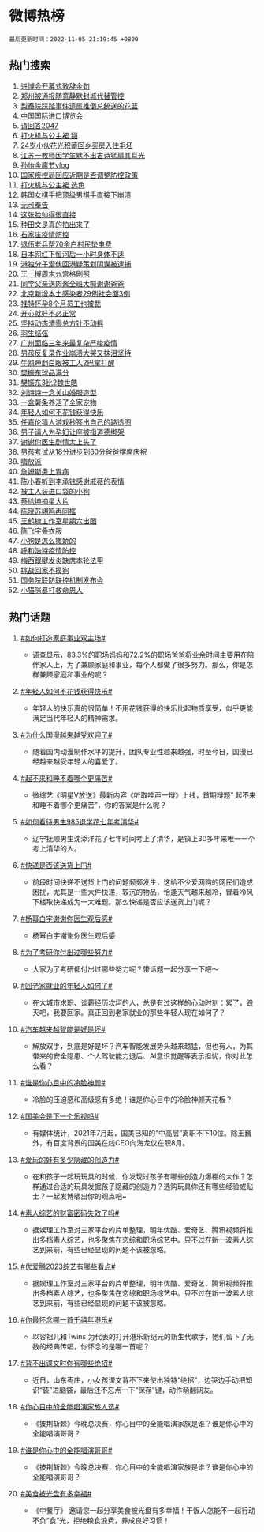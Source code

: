 # 微博热榜

`最后更新时间：2022-11-05 21:19:45 +0800`

## 热门搜索

1. [进博会开幕式致辞金句](https://m.weibo.cn/search?containerid=100103type%3D1%26t%3D10%26q%3D%23%E8%BF%9B%E5%8D%9A%E4%BC%9A%E5%BC%80%E5%B9%95%E5%BC%8F%E8%87%B4%E8%BE%9E%E9%87%91%E5%8F%A5%23&stream_entry_id=51&isnewpage=1&extparam=seat%3D1%26pos%3D0%26dgr%3D0%26c_type%3D51%26cate%3D10103%26filter_type%3Drealtimehot%26display_time%3D1667654383%26pre_seqid%3D1667654383278032700832&luicode=10000011&lfid=106003type%253D25%2526t%253D3%2526disable_hot%253D1%2526filter_type%253Drealtimehot)
1. [郑州被通报随意静默封城代替管控](https://m.weibo.cn/search?containerid=100103type%3D1%26t%3D10%26q%3D%23%E9%83%91%E5%B7%9E%E8%A2%AB%E9%80%9A%E6%8A%A5%E9%9A%8F%E6%84%8F%E9%9D%99%E9%BB%98%E5%B0%81%E5%9F%8E%E4%BB%A3%E6%9B%BF%E7%AE%A1%E6%8E%A7%23&stream_entry_id=31&isnewpage=1&extparam=seat%3D1%26pos%3D0%26dgr%3D0%26lcate%3D5001%26filter_type%3Drealtimehot%26realpos%3D1%26c_type%3D31%26band_rank%3D1%26q%3D%2523%25E9%2583%2591%25E5%25B7%259E%25E8%25A2%25AB%25E9%2580%259A%25E6%258A%25A5%25E9%259A%258F%25E6%2584%258F%25E9%259D%2599%25E9%25BB%2598%25E5%25B0%2581%25E5%259F%258E%25E4%25BB%25A3%25E6%259B%25BF%25E7%25AE%25A1%25E6%258E%25A7%2523%26cate%3D5001%26flag%3D2%26display_time%3D1667654383%26pre_seqid%3D1667654383278032700832&luicode=10000011&lfid=106003type%253D25%2526t%253D3%2526disable_hot%253D1%2526filter_type%253Drealtimehot)
1. [梨泰院踩踏事件遗属推倒总统送的花篮](https://m.weibo.cn/search?containerid=100103type%3D1%26t%3D10%26q%3D%23%E6%A2%A8%E6%B3%B0%E9%99%A2%E8%B8%A9%E8%B8%8F%E4%BA%8B%E4%BB%B6%E9%81%97%E5%B1%9E%E6%8E%A8%E5%80%92%E6%80%BB%E7%BB%9F%E9%80%81%E7%9A%84%E8%8A%B1%E7%AF%AE%23&stream_entry_id=31&isnewpage=1&extparam=seat%3D1%26pos%3D1%26dgr%3D0%26lcate%3D5001%26filter_type%3Drealtimehot%26realpos%3D2%26c_type%3D31%26band_rank%3D2%26q%3D%2523%25E6%25A2%25A8%25E6%25B3%25B0%25E9%2599%25A2%25E8%25B8%25A9%25E8%25B8%258F%25E4%25BA%258B%25E4%25BB%25B6%25E9%2581%2597%25E5%25B1%259E%25E6%258E%25A8%25E5%2580%2592%25E6%2580%25BB%25E7%25BB%259F%25E9%2580%2581%25E7%259A%2584%25E8%258A%25B1%25E7%25AF%25AE%2523%26cate%3D5001%26flag%3D2%26display_time%3D1667654383%26pre_seqid%3D1667654383278032700832&luicode=10000011&lfid=106003type%253D25%2526t%253D3%2526disable_hot%253D1%2526filter_type%253Drealtimehot)
1. [中国国际进口博览会](https://m.weibo.cn/search?containerid=100103type%3D1%26t%3D10%26q%3D%23%E4%B8%AD%E5%9B%BD%E5%9B%BD%E9%99%85%E8%BF%9B%E5%8F%A3%E5%8D%9A%E8%A7%88%E4%BC%9A%23&stream_entry_id=31&isnewpage=1&extparam=seat%3D1%26pos%3D2%26dgr%3D0%26lcate%3D5001%26filter_type%3Drealtimehot%26realpos%3D3%26c_type%3D31%26band_rank%3D3%26q%3D%2523%25E4%25B8%25AD%25E5%259B%25BD%25E5%259B%25BD%25E9%2599%2585%25E8%25BF%259B%25E5%258F%25A3%25E5%258D%259A%25E8%25A7%2588%25E4%25BC%259A%2523%26cate%3D5001%26flag%3D0%26display_time%3D1667654383%26pre_seqid%3D1667654383278032700832&luicode=10000011&lfid=106003type%253D25%2526t%253D3%2526disable_hot%253D1%2526filter_type%253Drealtimehot)
1. [请回答2047](https://m.weibo.cn/search?containerid=100103type%3D1%26t%3D10%26q%3D%23%E8%AF%B7%E5%9B%9E%E7%AD%942047%23&stream_entry_id=31&isnewpage=1&extparam=seat%3D1%26pos%3D3%26dgr%3D0%26lcate%3D5001%26filter_type%3Drealtimehot%26topic_ad%3D1%26c_type%3D31%26adid%3D170322%26band_rank%3D4%26q%3D%2523%25E8%25AF%25B7%25E5%259B%259E%25E7%25AD%25942047%2523%26cate%3D5001%26display_time%3D1667654383%26pre_seqid%3D1667654383278032700832&luicode=10000011&lfid=106003type%253D25%2526t%253D3%2526disable_hot%253D1%2526filter_type%253Drealtimehot)
1. [打火机与公主裙 甜](https://m.weibo.cn/search?containerid=100103type%3D1%26t%3D10%26q%3D%E6%89%93%E7%81%AB%E6%9C%BA%E4%B8%8E%E5%85%AC%E4%B8%BB%E8%A3%99+%E7%94%9C&stream_entry_id=31&isnewpage=1&extparam=seat%3D1%26pos%3D4%26dgr%3D0%26lcate%3D5001%26filter_type%3Drealtimehot%26realpos%3D4%26c_type%3D31%26band_rank%3D4%26q%3D%25E6%2589%2593%25E7%2581%25AB%25E6%259C%25BA%25E4%25B8%258E%25E5%2585%25AC%25E4%25B8%25BB%25E8%25A3%2599%2520%25E7%2594%259C%26cate%3D5001%26flag%3D1%26display_time%3D1667654383%26pre_seqid%3D1667654383278032700832&luicode=10000011&lfid=106003type%253D25%2526t%253D3%2526disable_hot%253D1%2526filter_type%253Drealtimehot)
1. [24岁小伙花光积蓄回乡买房入住毛坯](https://m.weibo.cn/search?containerid=100103type%3D1%26t%3D10%26q%3D%2324%E5%B2%81%E5%B0%8F%E4%BC%99%E8%8A%B1%E5%85%89%E7%A7%AF%E8%93%84%E5%9B%9E%E4%B9%A1%E4%B9%B0%E6%88%BF%E5%85%A5%E4%BD%8F%E6%AF%9B%E5%9D%AF%23&stream_entry_id=31&isnewpage=1&extparam=seat%3D1%26pos%3D5%26dgr%3D0%26lcate%3D5001%26filter_type%3Drealtimehot%26realpos%3D5%26c_type%3D31%26band_rank%3D5%26q%3D%252324%25E5%25B2%2581%25E5%25B0%258F%25E4%25BC%2599%25E8%258A%25B1%25E5%2585%2589%25E7%25A7%25AF%25E8%2593%2584%25E5%259B%259E%25E4%25B9%25A1%25E4%25B9%25B0%25E6%2588%25BF%25E5%2585%25A5%25E4%25BD%258F%25E6%25AF%259B%25E5%259D%25AF%2523%26cate%3D5001%26flag%3D1%26display_time%3D1667654383%26pre_seqid%3D1667654383278032700832&luicode=10000011&lfid=106003type%253D25%2526t%253D3%2526disable_hot%253D1%2526filter_type%253Drealtimehot)
1. [江苏一教师因学生默不出古诗猛扇其耳光](https://m.weibo.cn/search?containerid=100103type%3D1%26t%3D10%26q%3D%23%E6%B1%9F%E8%8B%8F%E4%B8%80%E6%95%99%E5%B8%88%E5%9B%A0%E5%AD%A6%E7%94%9F%E9%BB%98%E4%B8%8D%E5%87%BA%E5%8F%A4%E8%AF%97%E7%8C%9B%E6%89%87%E5%85%B6%E8%80%B3%E5%85%89%23&stream_entry_id=31&isnewpage=1&extparam=seat%3D1%26pos%3D6%26dgr%3D0%26lcate%3D5001%26filter_type%3Drealtimehot%26realpos%3D6%26c_type%3D31%26band_rank%3D6%26q%3D%2523%25E6%25B1%259F%25E8%258B%258F%25E4%25B8%2580%25E6%2595%2599%25E5%25B8%2588%25E5%259B%25A0%25E5%25AD%25A6%25E7%2594%259F%25E9%25BB%2598%25E4%25B8%258D%25E5%2587%25BA%25E5%258F%25A4%25E8%25AF%2597%25E7%258C%259B%25E6%2589%2587%25E5%2585%25B6%25E8%2580%25B3%25E5%2585%2589%2523%26cate%3D5001%26flag%3D1%26display_time%3D1667654383%26pre_seqid%3D1667654383278032700832&luicode=10000011&lfid=106003type%253D25%2526t%253D3%2526disable_hot%253D1%2526filter_type%253Drealtimehot)
1. [孙怡金鹰节vlog](https://m.weibo.cn/search?containerid=100103type%3D1%26t%3D10%26q%3D%23%E5%AD%99%E6%80%A1%E9%87%91%E9%B9%B0%E8%8A%82vlog%23&stream_entry_id=31&isnewpage=1&extparam=seat%3D1%26pos%3D7%26dgr%3D0%26lcate%3D5001%26filter_type%3Drealtimehot%26realpos%3D7%26c_type%3D31%26band_rank%3D7%26q%3D%2523%25E5%25AD%2599%25E6%2580%25A1%25E9%2587%2591%25E9%25B9%25B0%25E8%258A%2582vlog%2523%26cate%3D5001%26flag%3D1%26display_time%3D1667654383%26pre_seqid%3D1667654383278032700832&luicode=10000011&lfid=106003type%253D25%2526t%253D3%2526disable_hot%253D1%2526filter_type%253Drealtimehot)
1. [国家疾控局回应近期是否调整防控政策](https://m.weibo.cn/search?containerid=100103type%3D1%26t%3D10%26q%3D%23%E5%9B%BD%E5%AE%B6%E7%96%BE%E6%8E%A7%E5%B1%80%E5%9B%9E%E5%BA%94%E8%BF%91%E6%9C%9F%E6%98%AF%E5%90%A6%E8%B0%83%E6%95%B4%E9%98%B2%E6%8E%A7%E6%94%BF%E7%AD%96%23&stream_entry_id=31&isnewpage=1&extparam=seat%3D1%26pos%3D8%26dgr%3D0%26lcate%3D5001%26filter_type%3Drealtimehot%26realpos%3D8%26c_type%3D31%26band_rank%3D8%26q%3D%2523%25E5%259B%25BD%25E5%25AE%25B6%25E7%2596%25BE%25E6%258E%25A7%25E5%25B1%2580%25E5%259B%259E%25E5%25BA%2594%25E8%25BF%2591%25E6%259C%259F%25E6%2598%25AF%25E5%2590%25A6%25E8%25B0%2583%25E6%2595%25B4%25E9%2598%25B2%25E6%258E%25A7%25E6%2594%25BF%25E7%25AD%2596%2523%26cate%3D5001%26flag%3D0%26display_time%3D1667654383%26pre_seqid%3D1667654383278032700832&luicode=10000011&lfid=106003type%253D25%2526t%253D3%2526disable_hot%253D1%2526filter_type%253Drealtimehot)
1. [打火机与公主裙 选角](https://m.weibo.cn/search?containerid=100103type%3D1%26t%3D10%26q%3D%E6%89%93%E7%81%AB%E6%9C%BA%E4%B8%8E%E5%85%AC%E4%B8%BB%E8%A3%99+%E9%80%89%E8%A7%92&stream_entry_id=31&isnewpage=1&extparam=seat%3D1%26pos%3D9%26dgr%3D0%26lcate%3D5001%26filter_type%3Drealtimehot%26realpos%3D9%26c_type%3D31%26band_rank%3D9%26q%3D%25E6%2589%2593%25E7%2581%25AB%25E6%259C%25BA%25E4%25B8%258E%25E5%2585%25AC%25E4%25B8%25BB%25E8%25A3%2599%2520%25E9%2580%2589%25E8%25A7%2592%26cate%3D5001%26flag%3D1%26display_time%3D1667654383%26pre_seqid%3D1667654383278032700832&luicode=10000011&lfid=106003type%253D25%2526t%253D3%2526disable_hot%253D1%2526filter_type%253Drealtimehot)
1. [韩国女棋手把顶级男棋手直接下崩溃](https://m.weibo.cn/search?containerid=100103type%3D1%26t%3D10%26q%3D%23%E9%9F%A9%E5%9B%BD%E5%A5%B3%E6%A3%8B%E6%89%8B%E6%8A%8A%E9%A1%B6%E7%BA%A7%E7%94%B7%E6%A3%8B%E6%89%8B%E7%9B%B4%E6%8E%A5%E4%B8%8B%E5%B4%A9%E6%BA%83%23&stream_entry_id=31&isnewpage=1&extparam=seat%3D1%26pos%3D10%26dgr%3D0%26lcate%3D5001%26filter_type%3Drealtimehot%26realpos%3D10%26c_type%3D31%26band_rank%3D10%26q%3D%2523%25E9%259F%25A9%25E5%259B%25BD%25E5%25A5%25B3%25E6%25A3%258B%25E6%2589%258B%25E6%258A%258A%25E9%25A1%25B6%25E7%25BA%25A7%25E7%2594%25B7%25E6%25A3%258B%25E6%2589%258B%25E7%259B%25B4%25E6%258E%25A5%25E4%25B8%258B%25E5%25B4%25A9%25E6%25BA%2583%2523%26cate%3D5001%26flag%3D0%26display_time%3D1667654383%26pre_seqid%3D1667654383278032700832&luicode=10000011&lfid=106003type%253D25%2526t%253D3%2526disable_hot%253D1%2526filter_type%253Drealtimehot)
1. [无可奉告](https://m.weibo.cn/search?containerid=100103type%3D1%26t%3D10%26q%3D%23%E6%97%A0%E5%8F%AF%E5%A5%89%E5%91%8A%23&stream_entry_id=31&isnewpage=1&extparam=seat%3D1%26pos%3D11%26dgr%3D0%26lcate%3D5001%26filter_type%3Drealtimehot%26realpos%3D11%26c_type%3D31%26band_rank%3D11%26q%3D%2523%25E6%2597%25A0%25E5%258F%25AF%25E5%25A5%2589%25E5%2591%258A%2523%26cate%3D5001%26flag%3D2%26display_time%3D1667654383%26pre_seqid%3D1667654383278032700832&luicode=10000011&lfid=106003type%253D25%2526t%253D3%2526disable_hot%253D1%2526filter_type%253Drealtimehot)
1. [这张脸帅得很直接](https://m.weibo.cn/search?containerid=100103type%3D1%26t%3D10%26q%3D%23%E8%BF%99%E5%BC%A0%E8%84%B8%E5%B8%85%E5%BE%97%E5%BE%88%E7%9B%B4%E6%8E%A5%23&stream_entry_id=31&isnewpage=1&extparam=seat%3D1%26pos%3D12%26dgr%3D0%26lcate%3D5001%26filter_type%3Drealtimehot%26realpos%3D12%26c_type%3D31%26band_rank%3D12%26q%3D%2523%25E8%25BF%2599%25E5%25BC%25A0%25E8%2584%25B8%25E5%25B8%2585%25E5%25BE%2597%25E5%25BE%2588%25E7%259B%25B4%25E6%258E%25A5%2523%26cate%3D5001%26flag%3D0%26display_time%3D1667654383%26pre_seqid%3D1667654383278032700832&luicode=10000011&lfid=106003type%253D25%2526t%253D3%2526disable_hot%253D1%2526filter_type%253Drealtimehot)
1. [种田文是真的拍出来了](https://m.weibo.cn/search?containerid=100103type%3D1%26t%3D10%26q%3D%23%E7%A7%8D%E7%94%B0%E6%96%87%E6%98%AF%E7%9C%9F%E7%9A%84%E6%8B%8D%E5%87%BA%E6%9D%A5%E4%BA%86%23&stream_entry_id=31&isnewpage=1&extparam=seat%3D1%26pos%3D13%26dgr%3D0%26lcate%3D5001%26filter_type%3Drealtimehot%26realpos%3D13%26c_type%3D31%26band_rank%3D13%26q%3D%2523%25E7%25A7%258D%25E7%2594%25B0%25E6%2596%2587%25E6%2598%25AF%25E7%259C%259F%25E7%259A%2584%25E6%258B%258D%25E5%2587%25BA%25E6%259D%25A5%25E4%25BA%2586%2523%26cate%3D5001%26flag%3D0%26display_time%3D1667654383%26pre_seqid%3D1667654383278032700832&luicode=10000011&lfid=106003type%253D25%2526t%253D3%2526disable_hot%253D1%2526filter_type%253Drealtimehot)
1. [石家庄疫情防控](https://m.weibo.cn/search?containerid=100103type%3D1%26t%3D10%26q%3D%23%E7%9F%B3%E5%AE%B6%E5%BA%84%E7%96%AB%E6%83%85%E9%98%B2%E6%8E%A7%23&stream_entry_id=31&isnewpage=1&extparam=seat%3D1%26pos%3D14%26dgr%3D0%26lcate%3D5001%26filter_type%3Drealtimehot%26realpos%3D14%26c_type%3D31%26band_rank%3D14%26q%3D%2523%25E7%259F%25B3%25E5%25AE%25B6%25E5%25BA%2584%25E7%2596%25AB%25E6%2583%2585%25E9%2598%25B2%25E6%258E%25A7%2523%26cate%3D5001%26flag%3D0%26display_time%3D1667654383%26pre_seqid%3D1667654383278032700832&luicode=10000011&lfid=106003type%253D25%2526t%253D3%2526disable_hot%253D1%2526filter_type%253Drealtimehot)
1. [退伍老兵帮70余户村民垫电费](https://m.weibo.cn/search?containerid=100103type%3D1%26t%3D10%26q%3D%23%E9%80%80%E4%BC%8D%E8%80%81%E5%85%B5%E5%B8%AE70%E4%BD%99%E6%88%B7%E6%9D%91%E6%B0%91%E5%9E%AB%E7%94%B5%E8%B4%B9%23&stream_entry_id=31&isnewpage=1&extparam=seat%3D1%26pos%3D15%26dgr%3D0%26lcate%3D5001%26filter_type%3Drealtimehot%26realpos%3D15%26c_type%3D31%26adid%3D170514%26band_rank%3D15%26q%3D%2523%25E9%2580%2580%25E4%25BC%258D%25E8%2580%2581%25E5%2585%25B5%25E5%25B8%25AE70%25E4%25BD%2599%25E6%2588%25B7%25E6%259D%2591%25E6%25B0%2591%25E5%259E%25AB%25E7%2594%25B5%25E8%25B4%25B9%2523%26cate%3D5001%26flag%3D0%26display_time%3D1667654383%26pre_seqid%3D1667654383278032700832&luicode=10000011&lfid=106003type%253D25%2526t%253D3%2526disable_hot%253D1%2526filter_type%253Drealtimehot)
1. [日本网红下恒河后一小时身体不适](https://m.weibo.cn/search?containerid=100103type%3D1%26t%3D10%26q%3D%23%E6%97%A5%E6%9C%AC%E7%BD%91%E7%BA%A2%E4%B8%8B%E6%81%92%E6%B2%B3%E5%90%8E%E4%B8%80%E5%B0%8F%E6%97%B6%E8%BA%AB%E4%BD%93%E4%B8%8D%E9%80%82%23&stream_entry_id=31&isnewpage=1&extparam=seat%3D1%26pos%3D16%26dgr%3D0%26lcate%3D5001%26filter_type%3Drealtimehot%26realpos%3D16%26c_type%3D31%26band_rank%3D16%26q%3D%2523%25E6%2597%25A5%25E6%259C%25AC%25E7%25BD%2591%25E7%25BA%25A2%25E4%25B8%258B%25E6%2581%2592%25E6%25B2%25B3%25E5%2590%258E%25E4%25B8%2580%25E5%25B0%258F%25E6%2597%25B6%25E8%25BA%25AB%25E4%25BD%2593%25E4%25B8%258D%25E9%2580%2582%2523%26cate%3D5001%26flag%3D0%26display_time%3D1667654383%26pre_seqid%3D1667654383278032700832&luicode=10000011&lfid=106003type%253D25%2526t%253D3%2526disable_hot%253D1%2526filter_type%253Drealtimehot)
1. [港独分子潜伏回港疑策划阴谋被逮捕](https://m.weibo.cn/search?containerid=100103type%3D1%26t%3D10%26q%3D%23%E6%B8%AF%E7%8B%AC%E5%88%86%E5%AD%90%E6%BD%9C%E4%BC%8F%E5%9B%9E%E6%B8%AF%E7%96%91%E7%AD%96%E5%88%92%E9%98%B4%E8%B0%8B%E8%A2%AB%E9%80%AE%E6%8D%95%23&stream_entry_id=31&isnewpage=1&extparam=seat%3D1%26pos%3D17%26dgr%3D0%26lcate%3D5001%26filter_type%3Drealtimehot%26realpos%3D17%26c_type%3D31%26band_rank%3D17%26q%3D%2523%25E6%25B8%25AF%25E7%258B%25AC%25E5%2588%2586%25E5%25AD%2590%25E6%25BD%259C%25E4%25BC%258F%25E5%259B%259E%25E6%25B8%25AF%25E7%2596%2591%25E7%25AD%2596%25E5%2588%2592%25E9%2598%25B4%25E8%25B0%258B%25E8%25A2%25AB%25E9%2580%25AE%25E6%258D%2595%2523%26cate%3D5001%26flag%3D0%26display_time%3D1667654383%26pre_seqid%3D1667654383278032700832&luicode=10000011&lfid=106003type%253D25%2526t%253D3%2526disable_hot%253D1%2526filter_type%253Drealtimehot)
1. [王一博周末九宫格剧照](https://m.weibo.cn/search?containerid=100103type%3D1%26t%3D10%26q%3D%23%E7%8E%8B%E4%B8%80%E5%8D%9A%E5%91%A8%E6%9C%AB%E4%B9%9D%E5%AE%AB%E6%A0%BC%E5%89%A7%E7%85%A7%23&stream_entry_id=31&isnewpage=1&extparam=seat%3D1%26pos%3D18%26dgr%3D0%26lcate%3D5001%26filter_type%3Drealtimehot%26realpos%3D18%26c_type%3D31%26band_rank%3D18%26q%3D%2523%25E7%258E%258B%25E4%25B8%2580%25E5%258D%259A%25E5%2591%25A8%25E6%259C%25AB%25E4%25B9%259D%25E5%25AE%25AB%25E6%25A0%25BC%25E5%2589%25A7%25E7%2585%25A7%2523%26cate%3D5001%26flag%3D1%26display_time%3D1667654383%26pre_seqid%3D1667654383278032700832&luicode=10000011&lfid=106003type%253D25%2526t%253D3%2526disable_hot%253D1%2526filter_type%253Drealtimehot)
1. [同学父亲送肉酱全班大喊谢谢爸爸](https://m.weibo.cn/search?containerid=100103type%3D1%26t%3D10%26q%3D%23%E5%90%8C%E5%AD%A6%E7%88%B6%E4%BA%B2%E9%80%81%E8%82%89%E9%85%B1%E5%85%A8%E7%8F%AD%E5%A4%A7%E5%96%8A%E8%B0%A2%E8%B0%A2%E7%88%B8%E7%88%B8%23&stream_entry_id=31&isnewpage=1&extparam=seat%3D1%26pos%3D19%26dgr%3D0%26lcate%3D5001%26filter_type%3Drealtimehot%26realpos%3D19%26c_type%3D31%26band_rank%3D19%26q%3D%2523%25E5%2590%258C%25E5%25AD%25A6%25E7%2588%25B6%25E4%25BA%25B2%25E9%2580%2581%25E8%2582%2589%25E9%2585%25B1%25E5%2585%25A8%25E7%258F%25AD%25E5%25A4%25A7%25E5%2596%258A%25E8%25B0%25A2%25E8%25B0%25A2%25E7%2588%25B8%25E7%2588%25B8%2523%26cate%3D5001%26flag%3D0%26display_time%3D1667654383%26pre_seqid%3D1667654383278032700832&luicode=10000011&lfid=106003type%253D25%2526t%253D3%2526disable_hot%253D1%2526filter_type%253Drealtimehot)
1. [北京新增本土感染者29例社会面3例](https://m.weibo.cn/search?containerid=100103type%3D1%26t%3D10%26q%3D%23%E5%8C%97%E4%BA%AC%E6%96%B0%E5%A2%9E%E6%9C%AC%E5%9C%9F%E6%84%9F%E6%9F%93%E8%80%8529%E4%BE%8B%E7%A4%BE%E4%BC%9A%E9%9D%A23%E4%BE%8B%23&stream_entry_id=31&isnewpage=1&extparam=seat%3D1%26pos%3D20%26dgr%3D0%26lcate%3D5001%26filter_type%3Drealtimehot%26realpos%3D20%26c_type%3D31%26band_rank%3D20%26q%3D%2523%25E5%258C%2597%25E4%25BA%25AC%25E6%2596%25B0%25E5%25A2%259E%25E6%259C%25AC%25E5%259C%259F%25E6%2584%259F%25E6%259F%2593%25E8%2580%258529%25E4%25BE%258B%25E7%25A4%25BE%25E4%25BC%259A%25E9%259D%25A23%25E4%25BE%258B%2523%26cate%3D5001%26flag%3D1%26display_time%3D1667654383%26pre_seqid%3D1667654383278032700832&luicode=10000011&lfid=106003type%253D25%2526t%253D3%2526disable_hot%253D1%2526filter_type%253Drealtimehot)
1. [推特怀孕8个月员工也被裁](https://m.weibo.cn/search?containerid=100103type%3D1%26t%3D10%26q%3D%23%E6%8E%A8%E7%89%B9%E6%80%80%E5%AD%958%E4%B8%AA%E6%9C%88%E5%91%98%E5%B7%A5%E4%B9%9F%E8%A2%AB%E8%A3%81%23&stream_entry_id=31&isnewpage=1&extparam=seat%3D1%26pos%3D21%26dgr%3D0%26lcate%3D5001%26filter_type%3Drealtimehot%26realpos%3D21%26c_type%3D31%26band_rank%3D21%26q%3D%2523%25E6%258E%25A8%25E7%2589%25B9%25E6%2580%2580%25E5%25AD%25958%25E4%25B8%25AA%25E6%259C%2588%25E5%2591%2598%25E5%25B7%25A5%25E4%25B9%259F%25E8%25A2%25AB%25E8%25A3%2581%2523%26cate%3D5001%26flag%3D0%26display_time%3D1667654383%26pre_seqid%3D1667654383278032700832&luicode=10000011&lfid=106003type%253D25%2526t%253D3%2526disable_hot%253D1%2526filter_type%253Drealtimehot)
1. [开心就好不必正常](https://m.weibo.cn/search?containerid=100103type%3D1%26t%3D10%26q%3D%23%E5%BC%80%E5%BF%83%E5%B0%B1%E5%A5%BD%E4%B8%8D%E5%BF%85%E6%AD%A3%E5%B8%B8%23&stream_entry_id=31&isnewpage=1&extparam=seat%3D1%26pos%3D22%26dgr%3D0%26lcate%3D5001%26filter_type%3Drealtimehot%26realpos%3D22%26c_type%3D31%26band_rank%3D22%26q%3D%2523%25E5%25BC%2580%25E5%25BF%2583%25E5%25B0%25B1%25E5%25A5%25BD%25E4%25B8%258D%25E5%25BF%2585%25E6%25AD%25A3%25E5%25B8%25B8%2523%26cate%3D5001%26flag%3D0%26display_time%3D1667654383%26pre_seqid%3D1667654383278032700832&luicode=10000011&lfid=106003type%253D25%2526t%253D3%2526disable_hot%253D1%2526filter_type%253Drealtimehot)
1. [坚持动态清零总方针不动摇](https://m.weibo.cn/search?containerid=100103type%3D1%26t%3D10%26q%3D%23%E5%9D%9A%E6%8C%81%E5%8A%A8%E6%80%81%E6%B8%85%E9%9B%B6%E6%80%BB%E6%96%B9%E9%92%88%E4%B8%8D%E5%8A%A8%E6%91%87%23&stream_entry_id=31&isnewpage=1&extparam=seat%3D1%26pos%3D23%26dgr%3D0%26lcate%3D5001%26filter_type%3Drealtimehot%26realpos%3D23%26c_type%3D31%26band_rank%3D23%26q%3D%2523%25E5%259D%259A%25E6%258C%2581%25E5%258A%25A8%25E6%2580%2581%25E6%25B8%2585%25E9%259B%25B6%25E6%2580%25BB%25E6%2596%25B9%25E9%2592%2588%25E4%25B8%258D%25E5%258A%25A8%25E6%2591%2587%2523%26cate%3D5001%26flag%3D0%26display_time%3D1667654383%26pre_seqid%3D1667654383278032700832&luicode=10000011&lfid=106003type%253D25%2526t%253D3%2526disable_hot%253D1%2526filter_type%253Drealtimehot)
1. [羽生结弦](https://m.weibo.cn/search?containerid=100103type%3D1%26t%3D10%26q%3D%23%E7%BE%BD%E7%94%9F%E7%BB%93%E5%BC%A6%23&stream_entry_id=31&isnewpage=1&extparam=seat%3D1%26pos%3D24%26dgr%3D0%26lcate%3D5001%26filter_type%3Drealtimehot%26realpos%3D24%26c_type%3D31%26band_rank%3D24%26q%3D%2523%25E7%25BE%25BD%25E7%2594%259F%25E7%25BB%2593%25E5%25BC%25A6%2523%26cate%3D5001%26flag%3D2%26display_time%3D1667654383%26pre_seqid%3D1667654383278032700832&luicode=10000011&lfid=106003type%253D25%2526t%253D3%2526disable_hot%253D1%2526filter_type%253Drealtimehot)
1. [广州面临三年来最复杂严峻疫情](https://m.weibo.cn/search?containerid=100103type%3D1%26t%3D10%26q%3D%23%E5%B9%BF%E5%B7%9E%E9%9D%A2%E4%B8%B4%E4%B8%89%E5%B9%B4%E6%9D%A5%E6%9C%80%E5%A4%8D%E6%9D%82%E4%B8%A5%E5%B3%BB%E7%96%AB%E6%83%85%23&stream_entry_id=31&isnewpage=1&extparam=seat%3D1%26pos%3D25%26dgr%3D0%26lcate%3D5001%26filter_type%3Drealtimehot%26realpos%3D25%26c_type%3D31%26band_rank%3D25%26q%3D%2523%25E5%25B9%25BF%25E5%25B7%259E%25E9%259D%25A2%25E4%25B8%25B4%25E4%25B8%2589%25E5%25B9%25B4%25E6%259D%25A5%25E6%259C%2580%25E5%25A4%258D%25E6%259D%2582%25E4%25B8%25A5%25E5%25B3%25BB%25E7%2596%25AB%25E6%2583%2585%2523%26cate%3D5001%26flag%3D0%26display_time%3D1667654383%26pre_seqid%3D1667654383278032700832&luicode=10000011&lfid=106003type%253D25%2526t%253D3%2526disable_hot%253D1%2526filter_type%253Drealtimehot)
1. [男孩反复录作业崩溃大哭又抹泪坚持](https://m.weibo.cn/search?containerid=100103type%3D1%26t%3D10%26q%3D%23%E7%94%B7%E5%AD%A9%E5%8F%8D%E5%A4%8D%E5%BD%95%E4%BD%9C%E4%B8%9A%E5%B4%A9%E6%BA%83%E5%A4%A7%E5%93%AD%E5%8F%88%E6%8A%B9%E6%B3%AA%E5%9D%9A%E6%8C%81%23&stream_entry_id=31&isnewpage=1&extparam=seat%3D1%26pos%3D26%26dgr%3D0%26lcate%3D5001%26filter_type%3Drealtimehot%26realpos%3D26%26c_type%3D31%26band_rank%3D26%26q%3D%2523%25E7%2594%25B7%25E5%25AD%25A9%25E5%258F%258D%25E5%25A4%258D%25E5%25BD%2595%25E4%25BD%259C%25E4%25B8%259A%25E5%25B4%25A9%25E6%25BA%2583%25E5%25A4%25A7%25E5%2593%25AD%25E5%258F%2588%25E6%258A%25B9%25E6%25B3%25AA%25E5%259D%259A%25E6%258C%2581%2523%26cate%3D5001%26flag%3D1%26display_time%3D1667654383%26pre_seqid%3D1667654383278032700832&luicode=10000011&lfid=106003type%253D25%2526t%253D3%2526disable_hot%253D1%2526filter_type%253Drealtimehot)
1. [牛熟睡翻白眼被工人2巴掌打醒](https://m.weibo.cn/search?containerid=100103type%3D1%26t%3D10%26q%3D%23%E7%89%9B%E7%86%9F%E7%9D%A1%E7%BF%BB%E7%99%BD%E7%9C%BC%E8%A2%AB%E5%B7%A5%E4%BA%BA2%E5%B7%B4%E6%8E%8C%E6%89%93%E9%86%92%23&stream_entry_id=31&isnewpage=1&extparam=seat%3D1%26pos%3D27%26dgr%3D0%26lcate%3D5001%26filter_type%3Drealtimehot%26realpos%3D27%26c_type%3D31%26band_rank%3D27%26q%3D%2523%25E7%2589%259B%25E7%2586%259F%25E7%259D%25A1%25E7%25BF%25BB%25E7%2599%25BD%25E7%259C%25BC%25E8%25A2%25AB%25E5%25B7%25A5%25E4%25BA%25BA2%25E5%25B7%25B4%25E6%258E%258C%25E6%2589%2593%25E9%2586%2592%2523%26cate%3D5001%26flag%3D0%26display_time%3D1667654383%26pre_seqid%3D1667654383278032700832&luicode=10000011&lfid=106003type%253D25%2526t%253D3%2526disable_hot%253D1%2526filter_type%253Drealtimehot)
1. [樊振东球品满分](https://m.weibo.cn/search?containerid=100103type%3D1%26t%3D10%26q%3D%23%E6%A8%8A%E6%8C%AF%E4%B8%9C%E7%90%83%E5%93%81%E6%BB%A1%E5%88%86%23&stream_entry_id=31&isnewpage=1&extparam=seat%3D1%26pos%3D28%26dgr%3D0%26lcate%3D5001%26filter_type%3Drealtimehot%26realpos%3D28%26c_type%3D31%26band_rank%3D28%26q%3D%2523%25E6%25A8%258A%25E6%258C%25AF%25E4%25B8%259C%25E7%2590%2583%25E5%2593%2581%25E6%25BB%25A1%25E5%2588%2586%2523%26cate%3D5001%26flag%3D1%26display_time%3D1667654383%26pre_seqid%3D1667654383278032700832&luicode=10000011&lfid=106003type%253D25%2526t%253D3%2526disable_hot%253D1%2526filter_type%253Drealtimehot)
1. [樊振东3比2魏世皓](https://m.weibo.cn/search?containerid=100103type%3D1%26t%3D10%26q%3D%23%E6%A8%8A%E6%8C%AF%E4%B8%9C3%E6%AF%942%E9%AD%8F%E4%B8%96%E7%9A%93%23&stream_entry_id=31&isnewpage=1&extparam=seat%3D1%26pos%3D29%26dgr%3D0%26lcate%3D5001%26filter_type%3Drealtimehot%26realpos%3D29%26c_type%3D31%26band_rank%3D29%26q%3D%2523%25E6%25A8%258A%25E6%258C%25AF%25E4%25B8%259C3%25E6%25AF%25942%25E9%25AD%258F%25E4%25B8%2596%25E7%259A%2593%2523%26cate%3D5001%26flag%3D1%26display_time%3D1667654383%26pre_seqid%3D1667654383278032700832&luicode=10000011&lfid=106003type%253D25%2526t%253D3%2526disable_hot%253D1%2526filter_type%253Drealtimehot)
1. [刘诗诗一念关山婚服造型](https://m.weibo.cn/search?containerid=100103type%3D1%26t%3D10%26q%3D%23%E5%88%98%E8%AF%97%E8%AF%97%E4%B8%80%E5%BF%B5%E5%85%B3%E5%B1%B1%E5%A9%9A%E6%9C%8D%E9%80%A0%E5%9E%8B%23&stream_entry_id=31&isnewpage=1&extparam=seat%3D1%26pos%3D30%26dgr%3D0%26lcate%3D5001%26filter_type%3Drealtimehot%26realpos%3D30%26c_type%3D31%26band_rank%3D30%26q%3D%2523%25E5%2588%2598%25E8%25AF%2597%25E8%25AF%2597%25E4%25B8%2580%25E5%25BF%25B5%25E5%2585%25B3%25E5%25B1%25B1%25E5%25A9%259A%25E6%259C%258D%25E9%2580%25A0%25E5%259E%258B%2523%26cate%3D5001%26flag%3D0%26display_time%3D1667654383%26pre_seqid%3D1667654383278032700832&luicode=10000011&lfid=106003type%253D25%2526t%253D3%2526disable_hot%253D1%2526filter_type%253Drealtimehot)
1. [一盒薯条养活了全家宠物](https://m.weibo.cn/search?containerid=100103type%3D1%26t%3D10%26q%3D%23%E4%B8%80%E7%9B%92%E8%96%AF%E6%9D%A1%E5%85%BB%E6%B4%BB%E4%BA%86%E5%85%A8%E5%AE%B6%E5%AE%A0%E7%89%A9%23&stream_entry_id=31&isnewpage=1&extparam=seat%3D1%26pos%3D31%26dgr%3D0%26lcate%3D5001%26filter_type%3Drealtimehot%26realpos%3D31%26c_type%3D31%26band_rank%3D31%26q%3D%2523%25E4%25B8%2580%25E7%259B%2592%25E8%2596%25AF%25E6%259D%25A1%25E5%2585%25BB%25E6%25B4%25BB%25E4%25BA%2586%25E5%2585%25A8%25E5%25AE%25B6%25E5%25AE%25A0%25E7%2589%25A9%2523%26cate%3D5001%26flag%3D1%26display_time%3D1667654383%26pre_seqid%3D1667654383278032700832&luicode=10000011&lfid=106003type%253D25%2526t%253D3%2526disable_hot%253D1%2526filter_type%253Drealtimehot)
1. [年轻人如何不花钱获得快乐](https://m.weibo.cn/search?containerid=100103type%3D1%26t%3D10%26q%3D%23%E5%B9%B4%E8%BD%BB%E4%BA%BA%E5%A6%82%E4%BD%95%E4%B8%8D%E8%8A%B1%E9%92%B1%E8%8E%B7%E5%BE%97%E5%BF%AB%E4%B9%90%23&stream_entry_id=31&isnewpage=1&extparam=seat%3D1%26pos%3D32%26dgr%3D0%26lcate%3D5001%26filter_type%3Drealtimehot%26realpos%3D32%26c_type%3D31%26band_rank%3D32%26q%3D%2523%25E5%25B9%25B4%25E8%25BD%25BB%25E4%25BA%25BA%25E5%25A6%2582%25E4%25BD%2595%25E4%25B8%258D%25E8%258A%25B1%25E9%2592%25B1%25E8%258E%25B7%25E5%25BE%2597%25E5%25BF%25AB%25E4%25B9%2590%2523%26cate%3D5001%26flag%3D0%26display_time%3D1667654383%26pre_seqid%3D1667654383278032700832&luicode=10000011&lfid=106003type%253D25%2526t%253D3%2526disable_hot%253D1%2526filter_type%253Drealtimehot)
1. [任嘉伦猜人游戏秒答出自己的路透图](https://m.weibo.cn/search?containerid=100103type%3D1%26t%3D10%26q%3D%23%E4%BB%BB%E5%98%89%E4%BC%A6%E7%8C%9C%E4%BA%BA%E6%B8%B8%E6%88%8F%E7%A7%92%E7%AD%94%E5%87%BA%E8%87%AA%E5%B7%B1%E7%9A%84%E8%B7%AF%E9%80%8F%E5%9B%BE%23&stream_entry_id=31&isnewpage=1&extparam=seat%3D1%26pos%3D33%26dgr%3D0%26lcate%3D5001%26filter_type%3Drealtimehot%26realpos%3D33%26c_type%3D31%26band_rank%3D33%26q%3D%2523%25E4%25BB%25BB%25E5%2598%2589%25E4%25BC%25A6%25E7%258C%259C%25E4%25BA%25BA%25E6%25B8%25B8%25E6%2588%258F%25E7%25A7%2592%25E7%25AD%2594%25E5%2587%25BA%25E8%2587%25AA%25E5%25B7%25B1%25E7%259A%2584%25E8%25B7%25AF%25E9%2580%258F%25E5%259B%25BE%2523%26cate%3D5001%26flag%3D1%26display_time%3D1667654383%26pre_seqid%3D1667654383278032700832&luicode=10000011&lfid=106003type%253D25%2526t%253D3%2526disable_hot%253D1%2526filter_type%253Drealtimehot)
1. [男子请人为孕妇让座被指道德绑架](https://m.weibo.cn/search?containerid=100103type%3D1%26t%3D10%26q%3D%23%E7%94%B7%E5%AD%90%E8%AF%B7%E4%BA%BA%E4%B8%BA%E5%AD%95%E5%A6%87%E8%AE%A9%E5%BA%A7%E8%A2%AB%E6%8C%87%E9%81%93%E5%BE%B7%E7%BB%91%E6%9E%B6%23&stream_entry_id=31&isnewpage=1&extparam=seat%3D1%26pos%3D34%26dgr%3D0%26lcate%3D5001%26filter_type%3Drealtimehot%26realpos%3D34%26c_type%3D31%26band_rank%3D34%26q%3D%2523%25E7%2594%25B7%25E5%25AD%2590%25E8%25AF%25B7%25E4%25BA%25BA%25E4%25B8%25BA%25E5%25AD%2595%25E5%25A6%2587%25E8%25AE%25A9%25E5%25BA%25A7%25E8%25A2%25AB%25E6%258C%2587%25E9%2581%2593%25E5%25BE%25B7%25E7%25BB%2591%25E6%259E%25B6%2523%26cate%3D5001%26flag%3D0%26display_time%3D1667654383%26pre_seqid%3D1667654383278032700832&luicode=10000011&lfid=106003type%253D25%2526t%253D3%2526disable_hot%253D1%2526filter_type%253Drealtimehot)
1. [谢谢你医生剧情太上头了](https://m.weibo.cn/search?containerid=100103type%3D1%26t%3D10%26q%3D%23%E8%B0%A2%E8%B0%A2%E4%BD%A0%E5%8C%BB%E7%94%9F%E5%89%A7%E6%83%85%E5%A4%AA%E4%B8%8A%E5%A4%B4%E4%BA%86%23&stream_entry_id=31&isnewpage=1&extparam=seat%3D1%26pos%3D35%26dgr%3D0%26lcate%3D5001%26filter_type%3Drealtimehot%26realpos%3D35%26c_type%3D31%26band_rank%3D35%26q%3D%2523%25E8%25B0%25A2%25E8%25B0%25A2%25E4%25BD%25A0%25E5%258C%25BB%25E7%2594%259F%25E5%2589%25A7%25E6%2583%2585%25E5%25A4%25AA%25E4%25B8%258A%25E5%25A4%25B4%25E4%25BA%2586%2523%26cate%3D5001%26flag%3D0%26display_time%3D1667654383%26pre_seqid%3D1667654383278032700832&luicode=10000011&lfid=106003type%253D25%2526t%253D3%2526disable_hot%253D1%2526filter_type%253Drealtimehot)
1. [男孩考试从18分进步到60分爸爸摆席庆祝](https://m.weibo.cn/search?containerid=100103type%3D1%26t%3D10%26q%3D%23%E7%94%B7%E5%AD%A9%E8%80%83%E8%AF%95%E4%BB%8E18%E5%88%86%E8%BF%9B%E6%AD%A5%E5%88%B060%E5%88%86%E7%88%B8%E7%88%B8%E6%91%86%E5%B8%AD%E5%BA%86%E7%A5%9D%23&stream_entry_id=31&isnewpage=1&extparam=seat%3D1%26pos%3D36%26dgr%3D0%26lcate%3D5001%26filter_type%3Drealtimehot%26realpos%3D36%26c_type%3D31%26band_rank%3D36%26q%3D%2523%25E7%2594%25B7%25E5%25AD%25A9%25E8%2580%2583%25E8%25AF%2595%25E4%25BB%258E18%25E5%2588%2586%25E8%25BF%259B%25E6%25AD%25A5%25E5%2588%25B060%25E5%2588%2586%25E7%2588%25B8%25E7%2588%25B8%25E6%2591%2586%25E5%25B8%25AD%25E5%25BA%2586%25E7%25A5%259D%2523%26cate%3D5001%26flag%3D0%26display_time%3D1667654383%26pre_seqid%3D1667654383278032700832&luicode=10000011&lfid=106003type%253D25%2526t%253D3%2526disable_hot%253D1%2526filter_type%253Drealtimehot)
1. [嗨放派](https://m.weibo.cn/search?containerid=100103type%3D1%26t%3D10%26q%3D%E5%97%A8%E6%94%BE%E6%B4%BE&stream_entry_id=31&isnewpage=1&extparam=seat%3D1%26pos%3D37%26dgr%3D0%26lcate%3D5001%26filter_type%3Drealtimehot%26realpos%3D37%26c_type%3D31%26band_rank%3D37%26q%3D%25E5%2597%25A8%25E6%2594%25BE%25E6%25B4%25BE%26cate%3D5001%26flag%3D1%26display_time%3D1667654383%26pre_seqid%3D1667654383278032700832&luicode=10000011&lfid=106003type%253D25%2526t%253D3%2526disable_hot%253D1%2526filter_type%253Drealtimehot)
1. [詹姆斯患上胃病](https://m.weibo.cn/search?containerid=100103type%3D1%26t%3D10%26q%3D%23%E8%A9%B9%E5%A7%86%E6%96%AF%E6%82%A3%E4%B8%8A%E8%83%83%E7%97%85%23&stream_entry_id=31&isnewpage=1&extparam=seat%3D1%26pos%3D38%26dgr%3D0%26lcate%3D5001%26filter_type%3Drealtimehot%26realpos%3D38%26c_type%3D31%26band_rank%3D38%26q%3D%2523%25E8%25A9%25B9%25E5%25A7%2586%25E6%2596%25AF%25E6%2582%25A3%25E4%25B8%258A%25E8%2583%2583%25E7%2597%2585%2523%26cate%3D5001%26flag%3D0%26display_time%3D1667654383%26pre_seqid%3D1667654383278032700832&luicode=10000011&lfid=106003type%253D25%2526t%253D3%2526disable_hot%253D1%2526filter_type%253Drealtimehot)
1. [陈小春听到李承铉感谢戚薇的表情](https://m.weibo.cn/search?containerid=100103type%3D1%26t%3D10%26q%3D%23%E9%99%88%E5%B0%8F%E6%98%A5%E5%90%AC%E5%88%B0%E6%9D%8E%E6%89%BF%E9%93%89%E6%84%9F%E8%B0%A2%E6%88%9A%E8%96%87%E7%9A%84%E8%A1%A8%E6%83%85%23&stream_entry_id=31&isnewpage=1&extparam=seat%3D1%26pos%3D39%26dgr%3D0%26lcate%3D5001%26filter_type%3Drealtimehot%26realpos%3D39%26c_type%3D31%26band_rank%3D39%26q%3D%2523%25E9%2599%2588%25E5%25B0%258F%25E6%2598%25A5%25E5%2590%25AC%25E5%2588%25B0%25E6%259D%258E%25E6%2589%25BF%25E9%2593%2589%25E6%2584%259F%25E8%25B0%25A2%25E6%2588%259A%25E8%2596%2587%25E7%259A%2584%25E8%25A1%25A8%25E6%2583%2585%2523%26cate%3D5001%26flag%3D0%26display_time%3D1667654383%26pre_seqid%3D1667654383278032700832&luicode=10000011&lfid=106003type%253D25%2526t%253D3%2526disable_hot%253D1%2526filter_type%253Drealtimehot)
1. [被主人装进口袋的小狗](https://m.weibo.cn/search?containerid=100103type%3D1%26t%3D10%26q%3D%23%E8%A2%AB%E4%B8%BB%E4%BA%BA%E8%A3%85%E8%BF%9B%E5%8F%A3%E8%A2%8B%E7%9A%84%E5%B0%8F%E7%8B%97%23&stream_entry_id=31&isnewpage=1&extparam=seat%3D1%26pos%3D40%26dgr%3D0%26lcate%3D5001%26filter_type%3Drealtimehot%26realpos%3D40%26c_type%3D31%26band_rank%3D40%26q%3D%2523%25E8%25A2%25AB%25E4%25B8%25BB%25E4%25BA%25BA%25E8%25A3%2585%25E8%25BF%259B%25E5%258F%25A3%25E8%25A2%258B%25E7%259A%2584%25E5%25B0%258F%25E7%258B%2597%2523%26cate%3D5001%26flag%3D1%26display_time%3D1667654383%26pre_seqid%3D1667654383278032700832&luicode=10000011&lfid=106003type%253D25%2526t%253D3%2526disable_hot%253D1%2526filter_type%253Drealtimehot)
1. [蔡徐坤摘星大片](https://m.weibo.cn/search?containerid=100103type%3D1%26t%3D10%26q%3D%23%E8%94%A1%E5%BE%90%E5%9D%A4%E6%91%98%E6%98%9F%E5%A4%A7%E7%89%87%23&stream_entry_id=31&isnewpage=1&extparam=seat%3D1%26pos%3D41%26dgr%3D0%26lcate%3D5001%26filter_type%3Drealtimehot%26realpos%3D41%26c_type%3D31%26band_rank%3D41%26q%3D%2523%25E8%2594%25A1%25E5%25BE%2590%25E5%259D%25A4%25E6%2591%2598%25E6%2598%259F%25E5%25A4%25A7%25E7%2589%2587%2523%26cate%3D5001%26flag%3D1%26display_time%3D1667654383%26pre_seqid%3D1667654383278032700832&luicode=10000011&lfid=106003type%253D25%2526t%253D3%2526disable_hot%253D1%2526filter_type%253Drealtimehot)
1. [陈晓苏翊鸣再同框](https://m.weibo.cn/search?containerid=100103type%3D1%26t%3D10%26q%3D%23%E9%99%88%E6%99%93%E8%8B%8F%E7%BF%8A%E9%B8%A3%E5%86%8D%E5%90%8C%E6%A1%86%23&stream_entry_id=31&isnewpage=1&extparam=seat%3D1%26pos%3D42%26dgr%3D0%26lcate%3D5001%26filter_type%3Drealtimehot%26realpos%3D42%26c_type%3D31%26band_rank%3D42%26q%3D%2523%25E9%2599%2588%25E6%2599%2593%25E8%258B%258F%25E7%25BF%258A%25E9%25B8%25A3%25E5%2586%258D%25E5%2590%258C%25E6%25A1%2586%2523%26cate%3D5001%26flag%3D0%26display_time%3D1667654383%26pre_seqid%3D1667654383278032700832&luicode=10000011&lfid=106003type%253D25%2526t%253D3%2526disable_hot%253D1%2526filter_type%253Drealtimehot)
1. [王鹤棣工作室星期六出图](https://m.weibo.cn/search?containerid=100103type%3D1%26t%3D10%26q%3D%23%E7%8E%8B%E9%B9%A4%E6%A3%A3%E5%B7%A5%E4%BD%9C%E5%AE%A4%E6%98%9F%E6%9C%9F%E5%85%AD%E5%87%BA%E5%9B%BE%23&stream_entry_id=31&isnewpage=1&extparam=seat%3D1%26pos%3D43%26dgr%3D0%26lcate%3D5001%26filter_type%3Drealtimehot%26realpos%3D43%26c_type%3D31%26band_rank%3D43%26q%3D%2523%25E7%258E%258B%25E9%25B9%25A4%25E6%25A3%25A3%25E5%25B7%25A5%25E4%25BD%259C%25E5%25AE%25A4%25E6%2598%259F%25E6%259C%259F%25E5%2585%25AD%25E5%2587%25BA%25E5%259B%25BE%2523%26cate%3D5001%26flag%3D0%26display_time%3D1667654383%26pre_seqid%3D1667654383278032700832&luicode=10000011&lfid=106003type%253D25%2526t%253D3%2526disable_hot%253D1%2526filter_type%253Drealtimehot)
1. [陈飞宇叠衣服](https://m.weibo.cn/search?containerid=100103type%3D1%26t%3D10%26q%3D%23%E9%99%88%E9%A3%9E%E5%AE%87%E5%8F%A0%E8%A1%A3%E6%9C%8D%23&stream_entry_id=31&isnewpage=1&extparam=seat%3D1%26pos%3D44%26dgr%3D0%26lcate%3D5001%26filter_type%3Drealtimehot%26realpos%3D44%26c_type%3D31%26band_rank%3D44%26q%3D%2523%25E9%2599%2588%25E9%25A3%259E%25E5%25AE%2587%25E5%258F%25A0%25E8%25A1%25A3%25E6%259C%258D%2523%26cate%3D5001%26flag%3D0%26display_time%3D1667654383%26pre_seqid%3D1667654383278032700832&luicode=10000011&lfid=106003type%253D25%2526t%253D3%2526disable_hot%253D1%2526filter_type%253Drealtimehot)
1. [小狗是怎么撒娇的](https://m.weibo.cn/search?containerid=100103type%3D1%26t%3D10%26q%3D%23%E5%B0%8F%E7%8B%97%E6%98%AF%E6%80%8E%E4%B9%88%E6%92%92%E5%A8%87%E7%9A%84%23&stream_entry_id=31&isnewpage=1&extparam=seat%3D1%26pos%3D45%26dgr%3D0%26lcate%3D5001%26filter_type%3Drealtimehot%26realpos%3D45%26c_type%3D31%26band_rank%3D45%26q%3D%2523%25E5%25B0%258F%25E7%258B%2597%25E6%2598%25AF%25E6%2580%258E%25E4%25B9%2588%25E6%2592%2592%25E5%25A8%2587%25E7%259A%2584%2523%26cate%3D5001%26flag%3D0%26display_time%3D1667654383%26pre_seqid%3D1667654383278032700832&luicode=10000011&lfid=106003type%253D25%2526t%253D3%2526disable_hot%253D1%2526filter_type%253Drealtimehot)
1. [呼和浩特疫情防控](https://m.weibo.cn/search?containerid=100103type%3D1%26t%3D10%26q%3D%23%E5%91%BC%E5%92%8C%E6%B5%A9%E7%89%B9%E7%96%AB%E6%83%85%E9%98%B2%E6%8E%A7%23&stream_entry_id=31&isnewpage=1&extparam=seat%3D1%26pos%3D46%26dgr%3D0%26lcate%3D5001%26filter_type%3Drealtimehot%26realpos%3D46%26c_type%3D31%26band_rank%3D46%26q%3D%2523%25E5%2591%25BC%25E5%2592%258C%25E6%25B5%25A9%25E7%2589%25B9%25E7%2596%25AB%25E6%2583%2585%25E9%2598%25B2%25E6%258E%25A7%2523%26cate%3D5001%26flag%3D0%26display_time%3D1667654383%26pre_seqid%3D1667654383278032700832&luicode=10000011&lfid=106003type%253D25%2526t%253D3%2526disable_hot%253D1%2526filter_type%253Drealtimehot)
1. [梅西跟腱发炎缺席本轮法甲](https://m.weibo.cn/search?containerid=100103type%3D1%26t%3D10%26q%3D%23%E6%A2%85%E8%A5%BF%E8%B7%9F%E8%85%B1%E5%8F%91%E7%82%8E%E7%BC%BA%E5%B8%AD%E6%9C%AC%E8%BD%AE%E6%B3%95%E7%94%B2%23&stream_entry_id=31&isnewpage=1&extparam=seat%3D1%26pos%3D47%26dgr%3D0%26lcate%3D5001%26filter_type%3Drealtimehot%26realpos%3D47%26c_type%3D31%26band_rank%3D47%26q%3D%2523%25E6%25A2%2585%25E8%25A5%25BF%25E8%25B7%259F%25E8%2585%25B1%25E5%258F%2591%25E7%2582%258E%25E7%25BC%25BA%25E5%25B8%25AD%25E6%259C%25AC%25E8%25BD%25AE%25E6%25B3%2595%25E7%2594%25B2%2523%26cate%3D5001%26flag%3D1%26display_time%3D1667654383%26pre_seqid%3D1667654383278032700832&luicode=10000011&lfid=106003type%253D25%2526t%253D3%2526disable_hot%253D1%2526filter_type%253Drealtimehot)
1. [挑战回家不摸狗](https://m.weibo.cn/search?containerid=100103type%3D1%26t%3D10%26q%3D%23%E6%8C%91%E6%88%98%E5%9B%9E%E5%AE%B6%E4%B8%8D%E6%91%B8%E7%8B%97%23&stream_entry_id=31&isnewpage=1&extparam=seat%3D1%26pos%3D48%26dgr%3D0%26lcate%3D5001%26filter_type%3Drealtimehot%26realpos%3D48%26c_type%3D31%26band_rank%3D48%26q%3D%2523%25E6%258C%2591%25E6%2588%2598%25E5%259B%259E%25E5%25AE%25B6%25E4%25B8%258D%25E6%2591%25B8%25E7%258B%2597%2523%26cate%3D5001%26flag%3D1%26display_time%3D1667654383%26pre_seqid%3D1667654383278032700832&luicode=10000011&lfid=106003type%253D25%2526t%253D3%2526disable_hot%253D1%2526filter_type%253Drealtimehot)
1. [国务院联防联控机制发布会](https://m.weibo.cn/search?containerid=100103type%3D1%26t%3D10%26q%3D%23%E5%9B%BD%E5%8A%A1%E9%99%A2%E8%81%94%E9%98%B2%E8%81%94%E6%8E%A7%E6%9C%BA%E5%88%B6%E5%8F%91%E5%B8%83%E4%BC%9A%23&stream_entry_id=31&isnewpage=1&extparam=seat%3D1%26pos%3D49%26dgr%3D0%26lcate%3D5001%26filter_type%3Drealtimehot%26realpos%3D49%26c_type%3D31%26band_rank%3D49%26q%3D%2523%25E5%259B%25BD%25E5%258A%25A1%25E9%2599%25A2%25E8%2581%2594%25E9%2598%25B2%25E8%2581%2594%25E6%258E%25A7%25E6%259C%25BA%25E5%2588%25B6%25E5%258F%2591%25E5%25B8%2583%25E4%25BC%259A%2523%26cate%3D5001%26flag%3D0%26display_time%3D1667654383%26pre_seqid%3D1667654383278032700832&luicode=10000011&lfid=106003type%253D25%2526t%253D3%2526disable_hot%253D1%2526filter_type%253Drealtimehot)
1. [小猫咪暴打救命恩人](https://m.weibo.cn/search?containerid=100103type%3D1%26t%3D10%26q%3D%23%E5%B0%8F%E7%8C%AB%E5%92%AA%E6%9A%B4%E6%89%93%E6%95%91%E5%91%BD%E6%81%A9%E4%BA%BA%23&stream_entry_id=31&isnewpage=1&extparam=seat%3D1%26pos%3D50%26dgr%3D0%26lcate%3D5001%26filter_type%3Drealtimehot%26realpos%3D50%26c_type%3D31%26band_rank%3D50%26q%3D%2523%25E5%25B0%258F%25E7%258C%25AB%25E5%2592%25AA%25E6%259A%25B4%25E6%2589%2593%25E6%2595%2591%25E5%2591%25BD%25E6%2581%25A9%25E4%25BA%25BA%2523%26cate%3D5001%26flag%3D0%26display_time%3D1667654383%26pre_seqid%3D1667654383278032700832&luicode=10000011&lfid=106003type%253D25%2526t%253D3%2526disable_hot%253D1%2526filter_type%253Drealtimehot)

## 热门话题

1. [#如何打造家庭事业双主场#](https://m.weibo.cn/search?containerid=231522type%3D1%26t%3D10%26q%3D%23%E5%A6%82%E4%BD%95%E6%89%93%E9%80%A0%E5%AE%B6%E5%BA%AD%E4%BA%8B%E4%B8%9A%E5%8F%8C%E4%B8%BB%E5%9C%BA%23&stream_entry_id=128&isnewpage=1&extparam=seat%3D1%26unitid%3D1667532657829%26dgr%3D0%26pos%3D1-0-0%26lcate%3D5004%26cate%3D5004%26c_type%3D128%26display_time%3D1667654385%26pre_seqid%3D166765438577203009238&luicode=10000011&lfid=231648_-_4)
    - 调查显示，83.3%的职场妈妈和72.2%的职场爸爸将业余时间主要用在陪伴家人上，为了兼顾家庭和事业，每个人都做了很多努力。那么，你是怎样兼顾家庭和事业的呢？

1. [#年轻人如何不花钱获得快乐#](https://m.weibo.cn/search?containerid=231522type%3D1%26t%3D10%26q%3D%23%E5%B9%B4%E8%BD%BB%E4%BA%BA%E5%A6%82%E4%BD%95%E4%B8%8D%E8%8A%B1%E9%92%B1%E8%8E%B7%E5%BE%97%E5%BF%AB%E4%B9%90%23&stream_entry_id=128&isnewpage=1&extparam=seat%3D1%26unitid%3D1667647853156%26dgr%3D0%26pos%3D1-0-1%26lcate%3D5004%26cate%3D5004%26c_type%3D128%26display_time%3D1667654385%26pre_seqid%3D166765438577203009238&luicode=10000011&lfid=231648_-_4)
    - 年轻人的快乐真的很简单！不用花钱获得的快乐比起物质享受，似乎更能满足当代年轻人的精神需求。

1. [#为什么国漫越来越受欢迎了#](https://m.weibo.cn/search?containerid=231522type%3D1%26t%3D10%26q%3D%23%E4%B8%BA%E4%BB%80%E4%B9%88%E5%9B%BD%E6%BC%AB%E8%B6%8A%E6%9D%A5%E8%B6%8A%E5%8F%97%E6%AC%A2%E8%BF%8E%E4%BA%86%23&stream_entry_id=128&isnewpage=1&extparam=seat%3D1%26unitid%3D1667556371965%26dgr%3D0%26pos%3D1-0-2%26lcate%3D5004%26cate%3D5004%26c_type%3D128%26display_time%3D1667654385%26pre_seqid%3D166765438577203009238&luicode=10000011&lfid=231648_-_4)
    - 随着国内动漫制作水平的提升，团队专业性越来越强，时至今日，国漫已经越来越受年轻人的喜爱了。

1. [#起不来和睡不着哪个更痛苦#](https://m.weibo.cn/search?containerid=231522type%3D1%26t%3D10%26q%3D%23%E8%B5%B7%E4%B8%8D%E6%9D%A5%E5%92%8C%E7%9D%A1%E4%B8%8D%E7%9D%80%E5%93%AA%E4%B8%AA%E6%9B%B4%E7%97%9B%E8%8B%A6%23&stream_entry_id=128&isnewpage=1&extparam=seat%3D1%26unitid%3D1667555758654%26dgr%3D0%26pos%3D1-0-3%26lcate%3D5004%26cate%3D5004%26c_type%3D128%26display_time%3D1667654385%26pre_seqid%3D166765438577203009238&luicode=10000011&lfid=231648_-_4)
    - 微综艺《明星V放送》最新内容《听取哇声一辩》上线，首期辩题“ 起不来和睡不着哪个更痛苦”，你的答案是什么呢？

1. [#如何看待男生985退学花七年考清华#](https://m.weibo.cn/search?containerid=231522type%3D1%26t%3D10%26q%3D%23%E5%A6%82%E4%BD%95%E7%9C%8B%E5%BE%85%E7%94%B7%E7%94%9F985%E9%80%80%E5%AD%A6%E8%8A%B1%E4%B8%83%E5%B9%B4%E8%80%83%E6%B8%85%E5%8D%8E%23&stream_entry_id=128&isnewpage=1&extparam=seat%3D1%26unitid%3D1667604049696%26dgr%3D0%26pos%3D1-0-4%26lcate%3D5004%26cate%3D5004%26c_type%3D128%26display_time%3D1667654385%26pre_seqid%3D166765438577203009238&luicode=10000011&lfid=231648_-_4)
    - 辽宁抚顺男生沈添洋花了七年时间考上了清华，是镇上30多年来唯一一个考上清华的人。

1. [#快递是否该送货上门#](https://m.weibo.cn/search?containerid=231522type%3D1%26t%3D10%26q%3D%23%E5%BF%AB%E9%80%92%E6%98%AF%E5%90%A6%E8%AF%A5%E9%80%81%E8%B4%A7%E4%B8%8A%E9%97%A8%23&stream_entry_id=128&isnewpage=1&extparam=seat%3D1%26unitid%3D44850%26dgr%3D0%26pos%3D1-0-5%26lcate%3D5004%26cate%3D5004%26c_type%3D128%26display_time%3D1667654385%26pre_seqid%3D166765438577203009238&luicode=10000011&lfid=231648_-_4)
    - 前段时间快递不送货上门的问题频频发生，这给不少爱网购的网民们造成困扰，尤其是一些大件快递，较沉的物品，恰逢天气越来越冷，冒着冷风下楼取快递成为一大难题。那么快递是否应该送货上门呢？

1. [#杨幂白宇谢谢你医生观后感#](https://m.weibo.cn/search?containerid=231522type%3D1%26t%3D10%26q%3D%23%E6%9D%A8%E5%B9%82%E7%99%BD%E5%AE%87%E8%B0%A2%E8%B0%A2%E4%BD%A0%E5%8C%BB%E7%94%9F%E8%A7%82%E5%90%8E%E6%84%9F%23&stream_entry_id=128&isnewpage=1&extparam=seat%3D1%26unitid%3D1667564160600%26dgr%3D0%26pos%3D1-0-6%26lcate%3D5004%26cate%3D5004%26c_type%3D128%26display_time%3D1667654385%26pre_seqid%3D166765438577203009238&luicode=10000011&lfid=231648_-_4)
    - 杨幂白宇谢谢你医生观后感

1. [#为了考研你付出过哪些努力#](https://m.weibo.cn/search?containerid=231522type%3D1%26t%3D10%26q%3D%23%E4%B8%BA%E4%BA%86%E8%80%83%E7%A0%94%E4%BD%A0%E4%BB%98%E5%87%BA%E8%BF%87%E5%93%AA%E4%BA%9B%E5%8A%AA%E5%8A%9B%23&stream_entry_id=128&isnewpage=1&extparam=seat%3D1%26unitid%3D1667570162070%26dgr%3D0%26pos%3D1-0-7%26lcate%3D5004%26cate%3D5004%26c_type%3D128%26display_time%3D1667654385%26pre_seqid%3D166765438577203009238&luicode=10000011&lfid=231648_-_4)
    - 大家为了考研都付出过哪些努力呢？带话题一起分享一下吧～

1. [#回老家就业的年轻人如何了#](https://m.weibo.cn/search?containerid=231522type%3D1%26t%3D10%26q%3D%23%E5%9B%9E%E8%80%81%E5%AE%B6%E5%B0%B1%E4%B8%9A%E7%9A%84%E5%B9%B4%E8%BD%BB%E4%BA%BA%E5%A6%82%E4%BD%95%E4%BA%86%23&stream_entry_id=128&isnewpage=1&extparam=seat%3D1%26unitid%3D44854%26dgr%3D0%26pos%3D1-0-8%26lcate%3D5004%26cate%3D5004%26c_type%3D128%26display_time%3D1667654385%26pre_seqid%3D166765438577203009238&luicode=10000011&lfid=231648_-_4)
    - 在大城市求职、谈薪经历坎坷的人，总是有过这样的心动时刻：累了，毁灭吧，我要回家。真正回到老家就业的那些年轻人现在如何了？

1. [#汽车越来越智能是好是坏#](https://m.weibo.cn/search?containerid=231522type%3D1%26t%3D10%26q%3D%23%E6%B1%BD%E8%BD%A6%E8%B6%8A%E6%9D%A5%E8%B6%8A%E6%99%BA%E8%83%BD%E6%98%AF%E5%A5%BD%E6%98%AF%E5%9D%8F%23&stream_entry_id=128&isnewpage=1&extparam=seat%3D1%26unitid%3D1667546159305%26dgr%3D0%26pos%3D1-0-9%26lcate%3D5004%26cate%3D5004%26c_type%3D128%26display_time%3D1667654385%26pre_seqid%3D166765438577203009238&luicode=10000011&lfid=231648_-_4)
    - 解放双手，到底是好是坏？汽车智能发展势头越来越猛，但也有人，为其带来的安全隐患、个人驾驶能力退后、AI意识觉醒等表示担忧，你对此怎么看？

1. [#谁是你心目中的冷脸神颜#](https://m.weibo.cn/search?containerid=231522type%3D1%26t%3D10%26q%3D%23%E8%B0%81%E6%98%AF%E4%BD%A0%E5%BF%83%E7%9B%AE%E4%B8%AD%E7%9A%84%E5%86%B7%E8%84%B8%E7%A5%9E%E9%A2%9C%23&stream_entry_id=128&isnewpage=1&extparam=seat%3D1%26unitid%3D1667646961635%26dgr%3D0%26pos%3D1-0-10%26lcate%3D5004%26cate%3D5004%26c_type%3D128%26display_time%3D1667654385%26pre_seqid%3D166765438577203009238&luicode=10000011&lfid=231648_-_4)
    - 冷脸的压迫感和高级感有多绝！谁是你心目中的冷脸神颜天花板？

1. [#国美会是下一个乐视吗#](https://m.weibo.cn/search?containerid=231522type%3D1%26t%3D10%26q%3D%23%E5%9B%BD%E7%BE%8E%E4%BC%9A%E6%98%AF%E4%B8%8B%E4%B8%80%E4%B8%AA%E4%B9%90%E8%A7%86%E5%90%97%23&stream_entry_id=128&isnewpage=1&extparam=seat%3D1%26unitid%3D1667573763799%26dgr%3D0%26pos%3D1-0-11%26lcate%3D5004%26cate%3D5004%26c_type%3D128%26display_time%3D1667654385%26pre_seqid%3D166765438577203009238&luicode=10000011&lfid=231648_-_4)
    - 有媒体统计，2021年7月起，国美已知的“中高层”离职不下10位。除王巍外，有百度背景的国美在线CEO向海龙仅在职8月。

1. [#爱玩的娃有多少隐藏的创造力#](https://m.weibo.cn/search?containerid=231522type%3D1%26t%3D10%26q%3D%23%E7%88%B1%E7%8E%A9%E7%9A%84%E5%A8%83%E6%9C%89%E5%A4%9A%E5%B0%91%E9%9A%90%E8%97%8F%E7%9A%84%E5%88%9B%E9%80%A0%E5%8A%9B%23&stream_entry_id=128&isnewpage=1&extparam=seat%3D1%26unitid%3D44852%26dgr%3D0%26pos%3D1-0-12%26lcate%3D5004%26cate%3D5004%26c_type%3D128%26display_time%3D1667654385%26pre_seqid%3D166765438577203009238&luicode=10000011&lfid=231648_-_4)
    - 在和孩子一起玩玩具的时候，你发现过孩子有哪些创造力爆棚的大作？怎样通过合适的玩具发掘孩子隐藏的创造力？选购玩具你还有哪些经验或贴士？一起发博晒出你的观点吧~

1. [#素人综艺的财富密码失效了吗#](https://m.weibo.cn/search?containerid=231522type%3D1%26t%3D10%26q%3D%23%E7%B4%A0%E4%BA%BA%E7%BB%BC%E8%89%BA%E7%9A%84%E8%B4%A2%E5%AF%8C%E5%AF%86%E7%A0%81%E5%A4%B1%E6%95%88%E4%BA%86%E5%90%97%23&stream_entry_id=128&isnewpage=1&extparam=seat%3D1%26unitid%3D1667635859384%26dgr%3D0%26pos%3D1-0-13%26lcate%3D5004%26cate%3D5004%26c_type%3D128%26display_time%3D1667654385%26pre_seqid%3D166765438577203009238&luicode=10000011&lfid=231648_-_4)
    - 据娱理工作室对三家平台的片单整理，明年优酷、爱奇艺、腾讯视频将推出多档素人综艺，也多聚焦在恋综和职场综艺中。只不过在新一波素人综艺到来前，有些已经显现的问题不该被忽略。

1. [#优爱腾2023综艺有哪些看点#](https://m.weibo.cn/search?containerid=231522type%3D1%26t%3D10%26q%3D%23%E4%BC%98%E7%88%B1%E8%85%BE2023%E7%BB%BC%E8%89%BA%E6%9C%89%E5%93%AA%E4%BA%9B%E7%9C%8B%E7%82%B9%23&stream_entry_id=128&isnewpage=1&extparam=seat%3D1%26unitid%3D1667635855344%26dgr%3D0%26pos%3D1-0-14%26lcate%3D5004%26cate%3D5004%26c_type%3D128%26display_time%3D1667654385%26pre_seqid%3D166765438577203009238&luicode=10000011&lfid=231648_-_4)
    - 据娱理工作室对三家平台的片单整理，明年优酷、爱奇艺、腾讯视频将推出多档素人综艺，也多聚焦在恋综和职场综艺中。只不过在新一波素人综艺到来前，有些已经显现的问题不该被忽略。

1. [#你最怀念哪一首千禧年港乐#](https://m.weibo.cn/search?containerid=231522type%3D1%26t%3D10%26q%3D%23%E4%BD%A0%E6%9C%80%E6%80%80%E5%BF%B5%E5%93%AA%E4%B8%80%E9%A6%96%E5%8D%83%E7%A6%A7%E5%B9%B4%E6%B8%AF%E4%B9%90%23&stream_entry_id=128&isnewpage=1&extparam=seat%3D1%26unitid%3D1667607949514%26dgr%3D0%26pos%3D1-0-15%26lcate%3D5004%26cate%3D5004%26c_type%3D128%26display_time%3D1667654385%26pre_seqid%3D166765438577203009238&luicode=10000011&lfid=231648_-_4)
    - 以容祖儿和Twins 为代表的打开港乐新纪元的新生代歌手，她们留下了无数的经典传唱，你怀念的是哪一首呢？

1. [#背不出课文时你有哪些绝招#](https://m.weibo.cn/search?containerid=231522type%3D1%26t%3D10%26q%3D%23%E8%83%8C%E4%B8%8D%E5%87%BA%E8%AF%BE%E6%96%87%E6%97%B6%E4%BD%A0%E6%9C%89%E5%93%AA%E4%BA%9B%E7%BB%9D%E6%8B%9B%23&stream_entry_id=128&isnewpage=1&extparam=seat%3D1%26unitid%3D1667559356068%26dgr%3D0%26pos%3D1-0-16%26lcate%3D5004%26cate%3D5004%26c_type%3D128%26display_time%3D1667654385%26pre_seqid%3D166765438577203009238&luicode=10000011&lfid=231648_-_4)
    - 近日，山东枣庄，小女孩课文背不下来使出独特“绝招”，边哭边手动把知识“装”进脑袋，最后还不忘点一下“保存”键，动作萌翻网友。

1. [#你心目中的全能唱演家族人选#](https://m.weibo.cn/search?containerid=231522type%3D1%26t%3D10%26q%3D%23%E4%BD%A0%E5%BF%83%E7%9B%AE%E4%B8%AD%E7%9A%84%E5%85%A8%E8%83%BD%E5%94%B1%E6%BC%94%E5%AE%B6%E6%97%8F%E4%BA%BA%E9%80%89%23&stream_entry_id=128&isnewpage=1&extparam=seat%3D1%26unitid%3D1667558471603%26dgr%3D0%26pos%3D1-0-17%26lcate%3D5004%26cate%3D5004%26c_type%3D128%26display_time%3D1667654385%26pre_seqid%3D166765438577203009238&luicode=10000011&lfid=231648_-_4)
    - 《披荆斩棘》今晚总决赛，你心目中的全能唱演家族是谁？谁是你心中的全能唱演哥哥？ ​

1. [#谁是你心中的全能唱演哥哥#](https://m.weibo.cn/search?containerid=231522type%3D1%26t%3D10%26q%3D%23%E8%B0%81%E6%98%AF%E4%BD%A0%E5%BF%83%E4%B8%AD%E7%9A%84%E5%85%A8%E8%83%BD%E5%94%B1%E6%BC%94%E5%93%A5%E5%93%A5%23&stream_entry_id=128&isnewpage=1&extparam=seat%3D1%26unitid%3D1667558467704%26dgr%3D0%26pos%3D1-0-18%26lcate%3D5004%26cate%3D5004%26c_type%3D128%26display_time%3D1667654385%26pre_seqid%3D166765438577203009238&luicode=10000011&lfid=231648_-_4)
    - 《披荆斩棘》今晚总决赛，你心目中的全能唱演家族是谁？谁是你心中的全能唱演哥哥？ ​

1. [#美食被光盘有多幸福#](https://m.weibo.cn/search?containerid=231522type%3D1%26t%3D10%26q%3D%23%E7%BE%8E%E9%A3%9F%E8%A2%AB%E5%85%89%E7%9B%98%E6%9C%89%E5%A4%9A%E5%B9%B8%E7%A6%8F%23&stream_entry_id=128&isnewpage=1&extparam=seat%3D1%26unitid%3D1667555763068%26dgr%3D0%26pos%3D1-0-19%26lcate%3D5004%26cate%3D5004%26c_type%3D128%26display_time%3D1667654385%26pre_seqid%3D166765438577203009238&luicode=10000011&lfid=231648_-_4)
    - 《中餐厅》 邀请您一起分享美食被光盘有多幸福！干饭人怎能不一起行动不负“食”光，拒绝粮食浪费，养成良好习惯！

